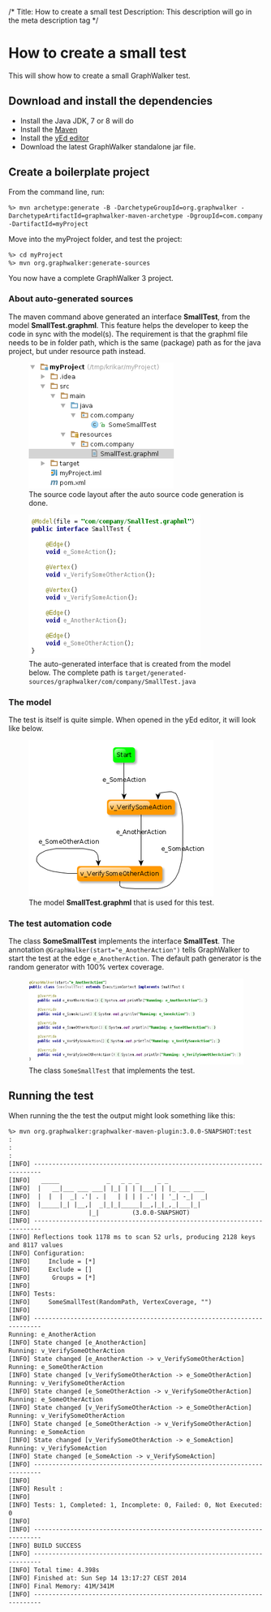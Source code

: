 /*
Title: How to create a small test
Description: This description will go in the meta description tag
*/

# How to create a small test

This will show how to create a small GraphWalker test.


## Download and install the dependencies

 * Install the Java JDK, 7 or 8 will do
 * Install the [Maven](http://maven.apache.org/download.cgi)
 * Install the [yEd editor](http://www.yworks.com/en/products_yed_about.html)
 * Download the latest GraphWalker standalone jar file.

## Create a boilerplate project
From the command line, run:
~~~
%> mvn archetype:generate -B -DarchetypeGroupId=org.graphwalker -DarchetypeArtifactId=graphwalker-maven-archetype -DgroupId=com.company -DartifactId=myProject
~~~
Move into the myProject folder, and test the project:
~~~
%> cd myProject
%> mvn org.graphwalker:generate-sources
~~~
You now have a complete GraphWalker 3 project.

### About auto-generated sources

The maven command above generated an interface **SmallTest**, from the model **SmallTest.graphml**. This feature helps the developer to keep the code in sync with the model(s). The requirement is that the graphml file needs to be in folder path, which is the same (package) path as for the java project, but under resource path instead.

<figure>
  <img src="/content/images/folderPaths.png" alt="Folder paths">
  <figcaption>The source code layout after the auto source code generation is done.</figcaption>
</figure>

<figure>
  <img src="/content/images/SmallTestInterface.png" alt="SmallTest Interface">
  <figcaption>The auto-generated interface that is created from the model below. The complete path is <code>target/generated-sources/graphwalker/com/company/SmallTest.java</code></figcaption>
</figure>

### The model

The test is itself is quite simple. When opened in the yEd editor, it will look like below.

<figure>
  <img src="/content/images/SmallTest.png" alt="Small test model">
  <figcaption>The model <strong>SmallTest.graphml</strong> that is used for this test.</figcaption>
</figure>

### The test automation code

The class **SomeSmallTest** implements the interface **SmallTest**. The annotation <code>@GraphWalker(start="e_AnotherAction")</code> tells GraphWalker to start the test at the edge <code>e_AnotherAction</code>. The default path generator is the random generator with 100% vertex coverage.

<figure>
  <img src="/content/images/SomeSmallTestJava.png" alt="SomeSmallTest Class">
  <figcaption>The class <code>SomeSmallTest</code> that implements the test.</figcaption>
</figure>


## Running the test
When running the the test the output might look something like this:
~~~
%> mvn org.graphwalker:graphwalker-maven-plugin:3.0.0-SNAPSHOT:test
:
:
:
[INFO] ------------------------------------------------------------------------
[INFO]   _____             _   _ _ _     _ _
[INFO]  |   __|___ ___ ___| |_| | | |___| | |_ ___ ___
[INFO]  |  |  |  _| .'| . |   | | | | .'| | '_| -_|  _|
[INFO]  |_____|_| |__,|  _|_|_|_____|__,|_|_,_|___|_|
[INFO]                |_|         (3.0.0-SNAPSHOT)
[INFO] ------------------------------------------------------------------------
[INFO] Reflections took 1178 ms to scan 52 urls, producing 2128 keys and 8117 values
[INFO] Configuration:
[INFO]     Include = [*]
[INFO]     Exclude = []
[INFO]      Groups = [*]
[INFO]
[INFO] Tests:
[INFO]     SomeSmallTest(RandomPath, VertexCoverage, "")
[INFO]
[INFO] ------------------------------------------------------------------------
Running: e_AnotherAction
[INFO] State changed [e_AnotherAction]
Running: v_VerifySomeOtherAction
[INFO] State changed [e_AnotherAction -> v_VerifySomeOtherAction]
Running: e_SomeOtherAction
[INFO] State changed [v_VerifySomeOtherAction -> e_SomeOtherAction]
Running: v_VerifySomeOtherAction
[INFO] State changed [e_SomeOtherAction -> v_VerifySomeOtherAction]
Running: e_SomeOtherAction
[INFO] State changed [v_VerifySomeOtherAction -> e_SomeOtherAction]
Running: v_VerifySomeOtherAction
[INFO] State changed [e_SomeOtherAction -> v_VerifySomeOtherAction]
Running: e_SomeAction
[INFO] State changed [v_VerifySomeOtherAction -> e_SomeAction]
Running: v_VerifySomeAction
[INFO] State changed [e_SomeAction -> v_VerifySomeAction]
[INFO] ------------------------------------------------------------------------
[INFO]
[INFO] Result :
[INFO]
[INFO] Tests: 1, Completed: 1, Incomplete: 0, Failed: 0, Not Executed: 0
[INFO]
[INFO] ------------------------------------------------------------------------
[INFO] BUILD SUCCESS
[INFO] ------------------------------------------------------------------------
[INFO] Total time: 4.398s
[INFO] Finished at: Sun Sep 14 13:17:27 CEST 2014
[INFO] Final Memory: 41M/341M
[INFO] ------------------------------------------------------------------------
~~~
